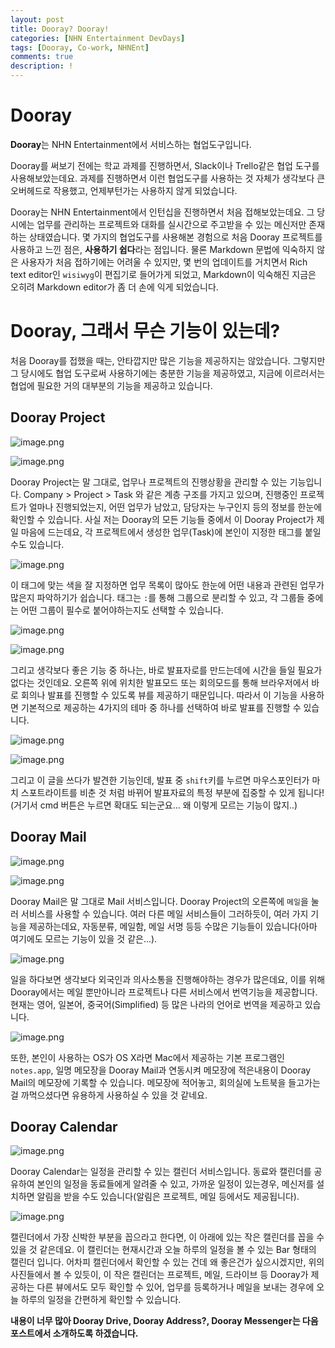 ```yaml
---
layout: post
title: Dooray? Dooray!
categories: [NHN Entertainment DevDays]
tags: [Dooray, Co-work, NHNEnt]
comments: true
description: !
---
```


# Dooray

**Dooray**는 NHN Entertainment에서 서비스하는 협업도구입니다.

Dooray를 써보기 전에는 학교 과제를 진행하면서, Slack이나 Trello같은 협업 도구를 사용해보았는데요. 과제를 진행하면서 이런 협업도구를 사용하는 것 자체가 생각보다 큰 오버헤드로 작용했고, 언제부턴가는 사용하지 않게 되었습니다.

Dooray는 NHN Entertainment에서 인턴십을 진행하면서 처음 접해보았는데요. 그 당시에는 업무를 관리하는 프로젝트와 대화를 실시간으로 주고받을 수 있는 메신저만 존재하는 상태였습니다. 몇 가지의 협업도구를 사용해본 경험으로 처음 Dooray 프로젝트를 사용하고 느낀 점은, **사용하기 쉽다**라는 점입니다. 물론 Markdown 문법에 익숙하지 않은 사용자가 처음 접하기에는 어려울 수 있지만, 몇 번의 업데이트를 거치면서 Rich text editor인 `wisiwyg`이 편집기로 들어가게 되었고, Markdown이 익숙해진 지금은 오히려 Markdown editor가 좀 더 손에 익게 되었습니다.

# Dooray, 그래서 무슨 기능이 있는데?

처음 Dooray를 접했을 때는, 안타깝지만 많은 기능을 제공하지는 않았습니다. 그렇지만 그 당시에도 협업 도구로써 사용하기에는 충분한 기능을 제공하였고, 지금에 이르러서는 협업에 필요한 거의 대부분의 기능을 제공하고 있습니다.

## Dooray Project

![image.png](https://github.com/plus4070/plus4070.github.io/raw/master/img/2018-03-28-Dooray/dooray_project1.png?raw=true)

![image.png](https://github.com/plus4070/plus4070.github.io/raw/master/img/2018-03-28-Dooray/dooray_project2.png?raw=true)

Dooray Project는 말 그대로, 업무나 프로젝트의 진행상황을 관리할 수 있는 기능입니다. Company > Project > Task 와 같은 계층 구조를 가지고 있으며, 진행중인 프로젝트가 얼마나 진행되었는지, 어떤 업무가 남았고, 담당자는 누구인지 등의 정보를 한눈에 확인할 수 있습니다. 사실 저는 Dooray의 모든 기능들 중에서 이 Dooray Project가 제일 마음에 드는데요, 각 프로젝트에서 생성한 업무(Task)에 본인이 지정한 태그를 붙일 수도 있습니다.

![image.png](https://github.com/plus4070/plus4070.github.io/raw/master/img/2018-03-28-Dooray/dooray_project3.png?raw=true)

이 태그에 맞는 색을 잘 지정하면 업무 목록이 많아도 한눈에 어떤 내용과 관련된 업무가 많은지 파악하기가 쉽습니다. 태그는 `:`를 통해 그룹으로 분리할 수 있고, 각 그룹들 중에는 어떤 그룹이 필수로 붙어야하는지도 선택할 수 있습니다.

![image.png](https://github.com/plus4070/plus4070.github.io/raw/master/img/2018-03-28-Dooray/dooray_project4.png?raw=true)

![image.png](https://github.com/plus4070/plus4070.github.io/raw/master/img/2018-03-28-Dooray/dooray_project5.png?raw=true)

그리고 생각보다 좋은 기능 중 하나는, 바로 발표자로를 만드는데에 시간을 들일 필요가 없다는 것인데요. 오른쪽 위에 위치한 발표모드 또는 회의모드를 통해 브라우저에서 바로 회의나 발표를 진행할 수 있도록 뷰를 제공하기 때문입니다. 따라서 이 기능을 사용하면 기본적으로 제공하는 4가지의 테마 중 하나를 선택하여 바로 발표를 진행할 수 있습니다. 

![image.png](https://github.com/plus4070/plus4070.github.io/raw/master/img/2018-03-28-Dooray/dooray_project6.png?raw=true)

![image.png](https://github.com/plus4070/plus4070.github.io/raw/master/img/2018-03-28-Dooray/dooray_project7.png?raw=true)

그리고 이 글을 쓰다가 발견한 기능인데, 발표 중 `shift`키를 누르면 마우스포인터가 마치 스포트라이트를 비춘 것 처럼 바뀌어 발표자료의 특정 부분에 집중할 수 있게 됩니다! (거기서 cmd 버튼은 누르면 확대도 되는군요... 왜 이렇게 모르는 기능이 많지..)

## Dooray Mail

![image.png](https://github.com/plus4070/plus4070.github.io/raw/master/img/2018-03-28-Dooray/dooray_mail1.png?raw=true)

![image.png](https://github.com/plus4070/plus4070.github.io/raw/master/img/2018-03-28-Dooray/dooray_mail2.png?raw=true)

Dooray Mail은 말 그대로 Mail 서비스입니다. Dooray Project의 오른쪽에 `메일`을 눌러 서비스를 사용할 수 있습니다. 여러 다른 메일 서비스들이 그러하듯이, 여러 가지 기능을 제공하는데요, 자동분류, 메일함, 메일 서명 등등 수많은 기능들이 있습니다(아마 여기에도 모르는 기능이 있을 것 같은...).

![image.png](https://github.com/plus4070/plus4070.github.io/raw/master/img/2018-03-28-Dooray/dooray_mail3.png?raw=true)

일을 하다보면 생각보다 외국인과 의사소통을 진행해야하는 경우가 많은데요, 이를 위해 Dooray에서는 메일 뿐만아니라 프로젝트나 다른 서비스에서 번역기능을 제공합니다. 현재는 영어, 일본어, 중국어(Simplified) 등 많은 나라의 언어로 번역을 제공하고 있습니다.

![image.png](https://github.com/plus4070/plus4070.github.io/raw/master/img/2018-03-28-Dooray/dooray_mail4.png?raw=true)

또한, 본인이 사용하는 OS가 OS X라면 Mac에서 제공하는 기본 프로그램인 `notes.app`, 일명 메모장을 Dooray Mail과 연동시켜 메모장에 적은내용이 Dooray Mail의 메모장에 기록할 수 있습니다. 메모장에 적어놓고, 회의실에 노트북을 들고가는 걸 까먹으셨다면 유용하게 사용하실 수 있을 것 같네요.

## Dooray Calendar

![image.png](https://github.com/plus4070/plus4070.github.io/raw/master/img/2018-03-28-Dooray/dooray_cal1.png?raw=true)

Dooray Calendar는 일정을 관리할 수 있는 캘린더 서비스입니다. 동료와 캘린더를 공유하여 본인의 일정을 동료들에게 알려줄 수 있고, 가까운 일정이 있는경우, 메신저를 설치하면 알림을 받을 수도 있습니다(알림은 프로젝트, 메일 등에서도 제공됩니다). 

![image.png](https://github.com/plus4070/plus4070.github.io/raw/master/img/2018-03-28-Dooray/dooray_cal2.png?raw=true)

캘린더에서 가장 신박한 부분을 꼽으라고 한다면, 이 아래에 있는 작은 캘린더를 꼽을 수 있을 것 같은데요. 이 캘린더는 현재시간과 오늘 하루의 일정을 볼 수 있는 Bar 형태의 캘린더 입니다. 어차피 캘린더에서 확인할 수 있는 건데 왜 좋은건가 싶으시겠지만, 위의 사진들에서 볼 수 있듯이, 이 작은 캘린더는 프로젝트, 메일, 드라이브 등 Dooray가 제공하는 다른 뷰에서도 모두 확인할 수 있어, 업무를 등록하거나 메일을 보내는 경우에 오늘 하루의 일정을 간편하게 확인할 수 있습니다.


**내용이 너무 많아 Dooray Drive, Dooray Address?, Dooray Messenger는 다음 포스트에서 소개하도록 하겠습니다.**